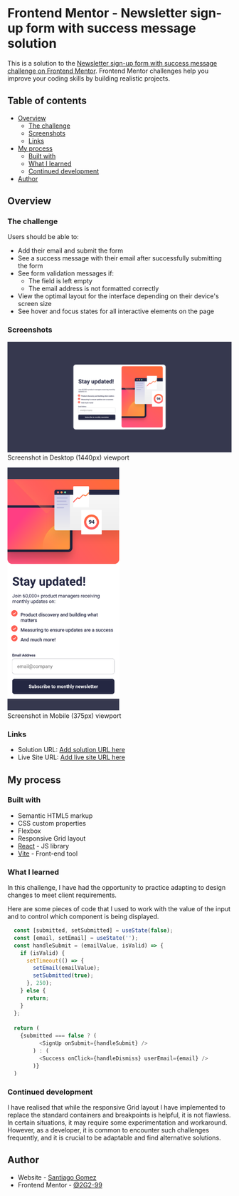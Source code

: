 # Frontend Mentor - Newsletter sign-up form with success message solution

This is a solution to the [Newsletter sign-up form with success message challenge on Frontend Mentor](https://www.frontendmentor.io/challenges/newsletter-signup-form-with-success-message-3FC1AZbNrv). Frontend Mentor challenges help you improve your coding skills by building realistic projects.

## Table of contents

- [Overview](#overview)
  - [The challenge](#the-challenge)
  - [Screenshots](#screenshots)
  - [Links](#links)
- [My process](#my-process)
  - [Built with](#built-with)
  - [What I learned](#what-i-learned)
  - [Continued development](#continued-development)
- [Author](#author)

## Overview

### The challenge

Users should be able to:

- Add their email and submit the form
- See a success message with their email after successfully submitting the form
- See form validation messages if:
  - The field is left empty
  - The email address is not formatted correctly
- View the optimal layout for the interface depending on their device's screen size
- See hover and focus states for all interactive elements on the page

### Screenshots

![Screenshot on desktop view](./public/Screenshot-desktop.png)
Screenshot in Desktop (1440px) viewport

<img src="./public/Screenshot-mobile.png" width="50%">
<br/>
Screenshot in Mobile (375px) viewport

### Links

- Solution URL: [Add solution URL here](https://your-solution-url.com)
- Live Site URL: [Add live site URL here](https://your-live-site-url.com)

## My process

### Built with

- Semantic HTML5 markup
- CSS custom properties
- Flexbox
- Responsive Grid layout
- [React](https://reactjs.org/) - JS library
- [Vite](https://vitejs.dev/) - Front-end tool

### What I learned

In this challenge, I have had the opportunity to practice adapting to design changes to meet client requirements.

Here are some pieces of code that I used to work with the value of the input and to control which component is being displayed.

```js
  const [submitted, setSubmitted] = useState(false);
  const [email, setEmail] = useState('');
  const handleSubmit = (emailValue, isValid) => {
    if (isValid) {
      setTimeout(() => {
        setEmail(emailValue);
        setSubmitted(true);
      }, 250);
    } else {
      return;
    }
  };

  return (
    {submitted === false ? (
          <SignUp onSubmit={handleSubmit} />
        ) : (
          <Success onClick={handleDismiss} userEmail={email} />
        )}
  )

```

### Continued development

I have realised that while the responsive Grid layout I have implemented to replace the standard containers and breakpoints is helpful, it is not flawless. In certain situations, it may require some experimentation and workaround. However, as a developer, it is common to encounter such challenges frequently, and it is crucial to be adaptable and find alternative solutions.

## Author

- Website - [Santiago Gomez](https://santiago-gomez.netlify.app/)
- Frontend Mentor - [@2G2-99](https://www.frontendmentor.io/profile/2G2-99)

